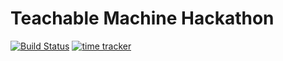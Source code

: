 # Teachable Machine Hackathon


[![Build Status](https://travis-ci.com/thaabit-jacobs/Teachable-Machine-Hackathon.svg?branch=developer)](https://travis-ci.com/thaabit-jacobs/Teachable-Machine-Hackathon)
[![time tracker](https://wakatime.com/badge/github/sbuDiction/Teachable-Machine.svg)](https://wakatime.com/badge/github/sbuDiction/Teachable-Machine)
